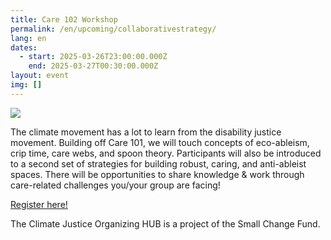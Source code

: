 ```yaml
---
title: Care 102 Workshop
permalink: /en/upcoming/collaborativestrategy/
lang: en
dates:
  - start: 2025-03-26T23:00:00.000Z
    end: 2025-03-27T00:30:00.000Z
layout: event
img: []
---
```

<!--StartFragment-->

![](blob:https://www.lehub.ca/31d27a07-a580-415f-b3e9-5b83565aa382)

The climate movement has a lot to learn from the disability justice movement. Building off Care 101, we will touch concepts of eco-ableism, crip time, care webs, and spoon theory. Participants will also be introduced to a second set of strategies for building robust, caring, and anti-ableist spaces. There will be opportunities to share knowledge & work through care-related challenges you/your group are facing!

[R﻿egister here!](https://us02web.zoom.us/meeting/register/2hDyIk9vRkGmjZI6ZrajhA)

<!--EndFragment-->

T﻿he Climate Justice Organizing HUB is a project of the Small Change Fund.